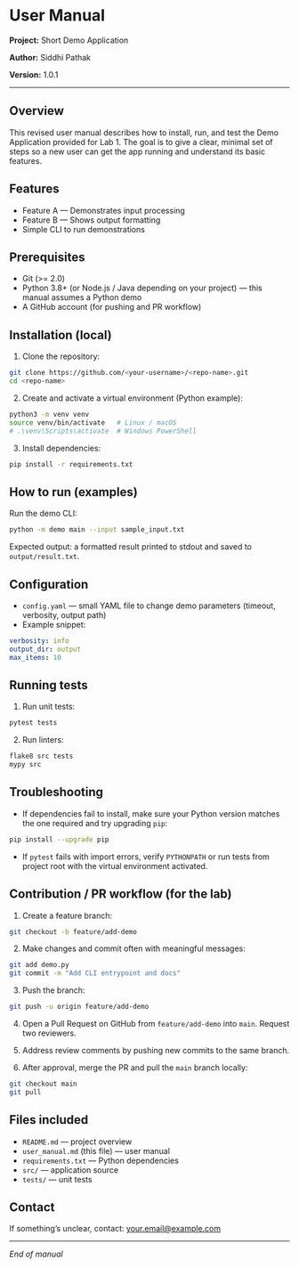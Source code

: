 # User Manual

**Project:** Short Demo Application

**Author:** Siddhi Pathak

**Version:** 1.0.1

---

## Overview

This revised user manual describes how to install, run, and test the Demo Application provided for Lab 1. The goal is to give a clear, minimal set of steps so a new user can get the app running and understand its basic features.

## Features

* Feature A — Demonstrates input processing
* Feature B — Shows output formatting
* Simple CLI to run demonstrations

## Prerequisites

* Git (>= 2.0)
* Python 3.8+ (or Node.js / Java depending on your project) — this manual assumes a Python demo
* A GitHub account (for pushing and PR workflow)

## Installation (local)

1. Clone the repository:

```bash
git clone https://github.com/<your-username>/<repo-name>.git
cd <repo-name>
```

2. Create and activate a virtual environment (Python example):

```bash
python3 -m venv venv
source venv/bin/activate   # Linux / macOS
# .\venv\Scripts\activate  # Windows PowerShell
```

3. Install dependencies:

```bash
pip install -r requirements.txt
```

## How to run (examples)

Run the demo CLI:

```bash
python -m demo main --input sample_input.txt
```

Expected output: a formatted result printed to stdout and saved to `output/result.txt`.

## Configuration

* `config.yaml` — small YAML file to change demo parameters (timeout, verbosity, output path)
* Example snippet:

```yaml
verbosity: info
output_dir: output
max_items: 10
```

## Running tests

1. Run unit tests:

```bash
pytest tests
```

2. Run linters:

```bash
flake8 src tests
mypy src
```

## Troubleshooting

* If dependencies fail to install, make sure your Python version matches the one required and try upgrading `pip`:

```bash
pip install --upgrade pip
```

* If `pytest` fails with import errors, verify `PYTHONPATH` or run tests from project root with the virtual environment activated.

## Contribution / PR workflow (for the lab)

1. Create a feature branch:

```bash
git checkout -b feature/add-demo
```

2. Make changes and commit often with meaningful messages:

```bash
git add demo.py
git commit -m "Add CLI entrypoint and docs"
```

3. Push the branch:

```bash
git push -u origin feature/add-demo
```

4. Open a Pull Request on GitHub from `feature/add-demo` into `main`. Request two reviewers.

5. Address review comments by pushing new commits to the same branch.

6. After approval, merge the PR and pull the `main` branch locally:

```bash
git checkout main
git pull
```

## Files included

* `README.md` — project overview
* `user_manual.md` (this file) — user manual
* `requirements.txt` — Python dependencies
* `src/` — application source
* `tests/` — unit tests

## Contact

If something’s unclear, contact: [your.email@example.com](mailto:your.email@example.com)

---

*End of manual*
